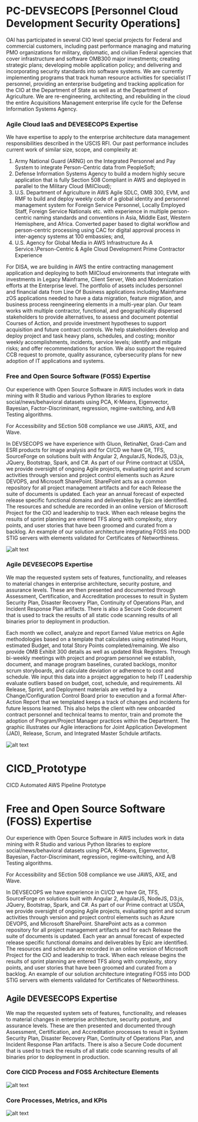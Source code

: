 # PC-DEVSECOPS [Personnel Cloud Development Security Operations]
OAI has participated in several CIO level special projects for Federal and commercial customers, including past performance managing and maturing PMO organizations for military, diplomatic, and civilian Federal agencies that cover infrastructure and software OMB300 major investments; creating strategic plans; developing mobile application policy; and delivering and incorporating security standards into software systems. We are currently implementing programs that track human resource activities for specialist IT personnel, providing an enterprise budgeting and tracking application for the CIO at the Department of State as well as at the Department of Agriculture. We are re-engineering, architecting, and rebuilding in the cloud the entire Acquisitions Management enterprise life cycle for the Defense Information Systems Agency. 

### Agile Cloud IaaS and DEVESECOPS Expertise
We have expertise to apply to the enterprise architecture data management responsibilities described in the USCIS RFI.   Our past performance includes current work of similar size, scope, and complexity at:
1.  Army National Guard (ARNG) on the Integrated Personnel and Pay System to integrate Person-Centric data from PeopleSoft;
2.  Defense Information Systems Agency to build a modern highly secure application that is fully Section 508 Compliant in AWS and deployed in parallel to the Military Cloud (MilCloud);
3.  U.S. Department of Agriculture in AWS Agile SDLC, OMB 300, EVM, and RMF to build and deploy weekly code of a global identity and personnel management system for Foreign Service Personnel, Locally Employed Staff, Foreign Service Nationals etc.  with experience in multiple person-centric naming standards and conventions in Asia, Middle East, Western Hemisphere, and Africa.  Converted paper based to digital workflow and person-centric processing using CAC for digital approval process in inter-agency systems at 100 embassies; and,
4.  U.S. Agency for Global Media in AWS Infrastructure As A Service.\Person-Centric & Agile Cloud Development Prime Contractor Experience

For DISA, we are building in AWS the entire contracting management application and deploying to both MilCloud environments that integrate with investments in Legacy Mainframe, Client Server, Web and Modernization efforts at the Enterprise level.  The portfolio of assets includes personnel and financial data from Line Of Business applications including Mainframe zOS applications needed to have a data migration, feature migration, and business process reengineering elements in a multi-year plan. Our team works with multiple contractor, functional, and geographically dispersed stakeholders to provide alternatives, to assess and document potential Courses of Action, and provide investment hypotheses to support acquisition and future contract controls.  We help stakeholders develop and deploy project and task heavy plans, schedules, and costing; monitor weekly accomplishments, incidents, service levels; identify and mitigate risks; and offer recommendations for action. We also support the required CCB request to promote, quality assurance, cybersecurity plans for new adoption of IT applications and systems. 


### Free and Open Source Software (FOSS) Expertise
Our experience with Open Source Software in AWS includes work in data mining with R Studio and various Python libraries to explore social/news/behavioral datasets using PCA, K-Means, Eigenvector, Bayesian, Factor-Discriminant, regression, regime-switching, and A/B Testing algorithms.  

For Accessibility and SEction 508 compliance we use JAWS, AXE, and Wave.  

In DEVSECOPS we have experience with Gluon, RetinaNet, Grad-Cam and ESRI products for image analysis and for CI/CD we have Git, TFS, SourceForge on solutions built with Angular 2, AngularJS, NodeJS, D3.js, JQuery, Bootstrap, Spark, and C#.
As part of our Prime contract at USDA, we provide oversight of ongoing Agile projects, evaluating sprint and scrum activities through version and project control elements such as Azure DEVOPS, and Microsoft SharePoint. SharePoint acts as a common repository for all project management artifacts and for each Release the suite of documents is updated. Each year an annual forecast of expected release specific functional domains and deliverables by Epic are identified. The resources and schedule are recorded in an online version of Microsoft Project for the CIO and leadership to track. When each release begins the results of sprint planning are entered TFS along with complexity, story points, and user stories that have been groomed and curated from a backlog. An example of our solution architecture integrating FOSS into DOD STIG servers with elements validated for Certificates of Networthiness.

![alt text](https://github.com/organongitmanager/PC-DEVSECOPS/blob/master/CICD%20with%20OSS.png "Organon FOSS AWS and MilCloud Architecture")

### Agile DEVESECOPS Expertise
We map the requested system sets of features, functionality, and releases to material changes in enterprise architecture, security posture, and assurance levels. These are then presented and documented through Assessment, Certification, and Accreditation processes to result in System Security Plan, Disaster Recovery Plan, Continuity of Operations Plan, and Incident Response Plan artifacts. There is also a Secure Code document that is used to track the results of all static code scanning results of all binaries prior to deployment in production. 

Each month we collect, analyze and report Earned Value metrics on Agile methodologies based on a template that calculates using estimated Hours, estimated Budget, and total Story Points completed/remaining. We also provide OMB Exhibit 300 details as well as updated Risk Registers. Through bi-weekly meetings with project and program personnel we establish, document, and manage program baselines, curated backlogs, monitor scrum storyboards, and calculate deviation or adherence to cost and schedule. We input this data into a project aggregation to help IT Leadership evaluate outliers based on budget, cost, schedule, and requirements. All Release, Sprint, and Deployment materials are vetted by a Change/Configuration Control Board prior to execution and a formal After-Action Report that we templated keeps a track of changes and incidents for future lessons learned. This also helps the client with new onboarded contract personnel and technical teams to mentor, train and promote the adoption of Program/Project Manager practices within the Department.  The graphic illustrates our Agile interactions for Joint Application Development (JAD), Release, Scrum, and Integrated Master Schdule artifacts.

![alt text](https://github.com/organongitmanager/PC-DEVSECOPS/blob/master/Agile%20Methodology.jpg "Organon Agile Methodology")

# CICD_Prototype
CICD Automated AWS Pipeline Prototype

# Free and Open Source Software (FOSS) Expertise
Our experience with Open Source Software in AWS includes work in data mining with R Studio and various Python libraries to explore social/news/behavioral datasets using PCA, K-Means, Eigenvector, Bayesian, Factor-Discriminant, regression, regime-switching, and A/B Testing algorithms.  

For Accessibility and SEction 508 compliance we use JAWS, AXE, and Wave.  

In DEVSECOPS we have experience in CI/CD we have Git, TFS, SourceForge on solutions built with Angular 2, AngularJS, NodeJS, D3.js, JQuery, Bootstrap, Spark, and C#.
As part of our Prime contract at USDA, we provide oversight of ongoing Agile projects, evaluating sprint and scrum activities through version and project control elements such as Azure DEVOPS, and Microsoft SharePoint. SharePoint acts as a common repository for all project management artifacts and for each Release the suite of documents is updated. Each year an annual forecast of expected release specific functional domains and deliverables by Epic are identified. The resources and schedule are recorded in an online version of Microsoft Project for the CIO and leadership to track. When each release begins the results of sprint planning are entered TFS along with complexity, story points, and user stories that have been groomed and curated from a backlog. An example of our solution architecture integrating FOSS into DOD STIG servers with elements validated for Certificates of Networthiness.

## Agile DEVESECOPS Expertise
We map the requested system sets of features, functionality, and releases to material changes in enterprise architecture, security posture, and assurance levels. These are then presented and documented through Assessment, Certification, and Accreditation processes to result in System Security Plan, Disaster Recovery Plan, Continuity of Operations Plan, and Incident Response Plan artifacts. There is also a Secure Code document that is used to track the results of all static code scanning results of all binaries prior to deployment in production. 

### Core CICD Process and FOSS Architecture Elements
![alt text](https://github.com/organongitmanager/CICD_Prototype/blob/master/1.png "Organon CICD Pipeline")

### Core Processes, Metrics, and KPIs 
![alt text](https://github.com/organongitmanager/CICD_Prototype/blob/master/3.png "Organon CICD Pipeline")

